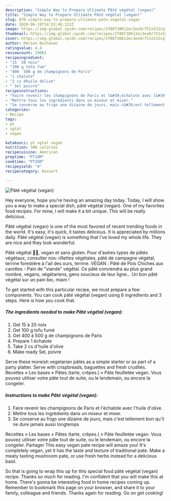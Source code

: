 ```yaml
---
description: "Simple Way to Prepare Ultimate Pâté végétal (vegan)"
title: "Simple Way to Prepare Ultimate Pâté végétal (vegan)"
slug: 870-simple-way-to-prepare-ultimate-pate-vegetal-vegan
date: 2020-06-19T14:53:49.122Z
image: https://img-global.cpcdn.com/recipes/2f88f30612ec3ea9/751x532cq70/pate-vegetal-vegan-photo-principale-de-la-recette.jpg
thumbnail: https://img-global.cpcdn.com/recipes/2f88f30612ec3ea9/751x532cq70/pate-vegetal-vegan-photo-principale-de-la-recette.jpg
cover: https://img-global.cpcdn.com/recipes/2f88f30612ec3ea9/751x532cq70/pate-vegetal-vegan-photo-principale-de-la-recette.jpg
author: Marion Buchanan
ratingvalue: 4.4
reviewcount: 29063
recipeingredient:
- "15  20 noix"
- "100 g tofu fum"
- "400  500 g de champignons de Paris"
- "1 chalote"
- "2 cs dhuile dolive"
- " Sel poivre"
recipeinstructions:
- "Faire revenir les champignons de Paris et l&#39;échalote avec l&#39;huile d&#39;olive."
- "Mettre tous les ingrédients dans un mixeur et mixer."
- "Se conserve au frigo une dizaine de jours, mais c&#39;est tellement bon qu&#39;il ne dure jamais aussi longtemps"
categories:
- Recipe
tags:
- pt
- vgtal
- vegan

katakunci: pt vgtal vegan 
nutrition: 300 calories
recipecuisine: American
preptime: "PT18M"
cooktime: "PT35M"
recipeyield: "4"
recipecategory: Dessert

---
```



![Pâté végétal (vegan)](https://img-global.cpcdn.com/recipes/2f88f30612ec3ea9/751x532cq70/pate-vegetal-vegan-photo-principale-de-la-recette.jpg)

Hey everyone, hope you're having an amazing day today. Today, I will show you a way to make a special dish, pâté végétal (vegan). One of my favorites food recipes. For mine, I will make it a bit unique. This will be really delicious.

Pâté végétal (vegan) is one of the most favored of recent trending foods in the world. It's easy, it's quick, it tastes delicious. It is appreciated by millions daily. Pâté végétal (vegan) is something that I've loved my whole life. They are nice and they look wonderful.

Pâté végétal 🥛🥒, vegan et sans gluten. Pour d&#39;autres types de pâtés végétaux, consulter nos: rillettes végétales, pâté de campagne végétal, terrine forestière à l&#39;ail des ours, terrine. VEGAN : Pâté de Pois Chiches aux carottes - Pain de &#34;viande&#34; végétal. Ce pâté conviendra au plus grand nombre, vegans, végétariens, gens soucieux de leur ligne… Un bon pâté végétal sur un pain bio, miam !


To get started with this particular recipe, we must prepare a few components. You can cook pâté végétal (vegan) using 6 ingredients and 3 steps. Here is how you cook that.

<!--inarticleads1-->

##### The ingredients needed to make Pâté végétal (vegan):

1. Get 15 à 20 noix
1. Get 100 g tofu fumé
1. Get 400 à 500 g de champignons de Paris
1. Prepare 1 échalote
1. Take 2 cs d&#39;huile d&#39;olive
1. Make ready  Sel, poivre


Serve these moreish vegetarian pâtés as a simple starter or as part of a party platter. Serve with crispbreads, baguettes and fresh crudités. Recettes » Les bases » Pâtes (tarte, crêpes.) » Pâte feuilletée vegan. Vous pouvez utiliser votre pâte tout de suite, ou le lendemain, ou encore la congeler. 

<!--inarticleads2-->

##### Instructions to make Pâté végétal (vegan):

1. Faire revenir les champignons de Paris et l&#39;échalote avec l&#39;huile d&#39;olive.
1. Mettre tous les ingrédients dans un mixeur et mixer.
1. Se conserve au frigo une dizaine de jours, mais c&#39;est tellement bon qu&#39;il ne dure jamais aussi longtemps


Recettes » Les bases » Pâtes (tarte, crêpes.) » Pâte feuilletée vegan. Vous pouvez utiliser votre pâte tout de suite, ou le lendemain, ou encore la congeler. Partager  This easy vegan pate recipe will amaze you! It&#39;s completely vegan, yet it has the taste and texture of traditional pate. Make a meaty tasting mushroom pate, or use fresh herbs instead for a delicious basil. 

So that is going to wrap this up for this special food pâté végétal (vegan) recipe. Thanks so much for reading. I'm confident that you will make this at home. There's gonna be interesting food in home recipes coming up. Remember to bookmark this page on your browser, and share it to your family, colleague and friends. Thanks again for reading. Go on get cooking!
